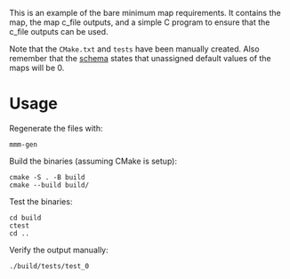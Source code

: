 This is an example of the bare minimum map requirements.
It contains the map, the map c_file outputs, and a simple C program to ensure that the c_file outputs can be used.

Note that the `CMake.txt` and `tests` have been manually created.
Also remember that the [schema](../../memory_map_manager/data/mm_map_cfg.json) states that unassigned default values of the maps will be 0.

# Usage

Regenerate the files with:
```
mmm-gen
```

Build the binaries (assuming CMake is setup):
```
cmake -S . -B build
cmake --build build/
```

Test the binaries:
```
cd build
ctest
cd ..
```

Verify the output manually:
```
./build/tests/test_0
```
